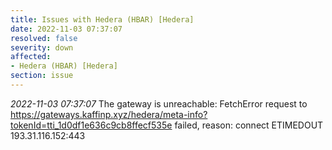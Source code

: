```yaml
---
title: Issues with Hedera (HBAR) [Hedera]
date: 2022-11-03 07:37:07
resolved: false
severity: down
affected:
- Hedera (HBAR) [Hedera]
section: issue
---
```


*2022-11-03 07:37:07* The gateway is unreachable: FetchError request to https://gateways.kaffinp.xyz/hedera/meta-info?tokenId=tti_1d0df1e636c9cb8ffecf535e failed, reason: connect ETIMEDOUT 193.31.116.152:443